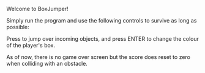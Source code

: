Welcome to BoxJumper!

Simply run the program and use the following controls to survive as long as possible:

Press <SPACE> to jump over incoming objects, and press ENTER to change the colour of the player's box.

As of now, there is no game over screen but the score does reset to zero when colliding with an obstacle.
